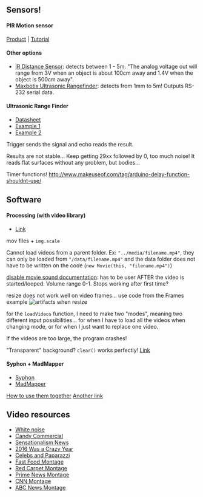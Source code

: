 

## Sensors!

#### PIR Motion sensor
[Product](https://www.adafruit.com/product/189) | [Tutorial](https://learn.adafruit.com/pir-passive-infrared-proximity-motion-sensor)

#### Other options
- [IR Distance Sensor](https://www.adafruit.com/product/1568): detects between 1 - 5m. "The analog voltage out will range from 3V when an object is about 100cm away and 1.4V when the object is 500cm away".
- [Maxbotix Ultrasonic Rangefinder](https://www.adafruit.com/product/984): detects from 1mm to 5m! Outputs RS-232 serial data.

#### Ultrasonic Range Finder
- [Datasheet](https://cdn.sparkfun.com/datasheets/Sensors/Proximity/HCSR04.pdf)
- [Example 1](http://www.instructables.com/id/Simple-Arduino-and-HC-SR04-Example/)
- [Example 2](http://tinkersphere.com/documents/TS-126UltrasonicArduinoSketch.txt)

Trigger sends the signal and echo reads the result.

Results are not stable... Keep getting 29xx followed by 0, too much noise! It reads flat surfaces without any problem, but bodies...

Timer functions! http://www.makeuseof.com/tag/arduino-delay-function-shouldnt-use/


## Software

#### Processing (with video library)
- [Link](https://processing.org/)

mov files + `img.scale`

Cannot load videos from a parent folder. Ex: `"../media/filename.mp4"`, they can only be loaded from `"/data/filename.mp4"` and the data folder does not have to be written on the code (`new Movie(this, "filename.mp4")`)

[disable movie sound documentation](https://forum.processing.org/one/topic/how-disable-sound-in-movie.html): has to be user AFTER the video is started/looped. Volume range 0-1. Stops working after first time?

resize does not work well on video frames... use code from the Frames example
![artifacts when resize]()

for the `loadVideos` function, I need to make two "modes", meaning two different input possibilities... for when I have to load all the videos when changing mode, or for when I just want to replace one video.

If the videos are too large, the program crashes!

"Transparent" background? `clear()` works perfectly! [Link](https://forum.processing.org/one/topic/pgraphics-transparency.html)


#### Syphon + MadMapper
- [Syphon](http://syphon.v002.info/)
- [MadMapper](http://madmapper.com/)

[How to use them together](https://www.youtube.com/watch?v=ItfCvU6jc5E)
[Another link](https://socram484.wordpress.com/2013/09/12/using-syphon-with-processing-into-madmapper/)

## Video resources
- [White noise](https://www.youtube.com/watch?v=DH0BQtwEAsM)
- [Candy Commercial](https://youtu.be/kL_HLhT_UfM)
- [Sensationalism News](https://youtu.be/cXc5fn6b9RI)
- [2016 Was a Crazy Year](https://youtu.be/WZ70d0TWWdU)
- [Celebs and Paparazzi](https://youtu.be/-tPuFrcNAqg)
- [Fast Food Montage](https://youtu.be/lFDnf4bWanQ)
- [Red Carpet Montage](https://youtu.be/GLvtw6sh1j4)
- [Prime News Montage](https://youtu.be/gk3cIO1SJtU)
- [CNN Montage](https://youtu.be/qnBavGpuKzI)
- [ABC News Montage](https://youtu.be/GyDtm7ItL8I)





